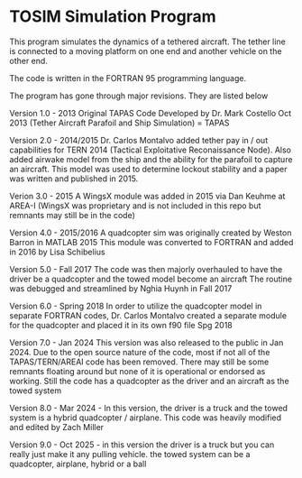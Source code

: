 # TOSIM Simulation Program                                          

This program simulates the dynamics of a tethered aircraft. The tether line is connected to a moving platform on one end and another vehicle on the other end.

The code is written in the FORTRAN 95 programming language.

The program has gone through major revisions. They are listed below

Version 1.0 - 2013
Original TAPAS Code Developed by Dr. Mark Costello Oct 2013 (Tether Aircraft Parafoil and Ship Simulation) = TAPAS

Version 2.0 - 2014/2015
Dr. Carlos Montalvo added tether pay in / out capabilities for TERN 2014 (Tactical Exploitative Reconaissance Node).
Also added airwake model from the ship and the ability for the parafoil to capture an aircraft.
This model was used to determine lockout stability and a paper was written and published in 2015.

Verion 3.0 - 2015
A WingsX module was added in 2015 via Dan Keuhme at AREA-I
(WingsX was proprietary and is not included in this repo but remnants may still be in the code) 

Version 4.0 - 2015/2016
A quadcopter sim was originally created by Weston Barron in MATLAB 2015
This module was converted to FORTRAN and added in 2016 by Lisa Schibelius 

Version 5.0 - Fall 2017
The code was then majorly overhauled to have the driver be a quadcopter and the towed model become an aircraft
The routine was debugged and streamlined by Nghia Huynh in Fall 2017

Version 6.0 - Spring 2018
In order to utilize the quadcopter model in separate FORTRAN codes,
Dr. Carlos Montalvo created a separate module for the quadcopter and 
placed it in its own f90 file Spg 2018

Version 7.0 - Jan 2024
This version was also released to the public in Jan 2024. Due to the open source nature
of the code, most if not all of the TAPAS/TERN/AREAI code has been removed.
There may still be some remnants floating around but none of it is operational or endorsed as working.
Still the code has a quadcopter as the driver and an aircraft as the towed system 

Version 8.0 - Mar 2024 - In this version, the driver is a truck and the towed system is a hybrid quadcopter / airplane. This code was heavily modified and edited by Zach Miller

Version 9.0 - Oct 2025 - in this version the driver is a truck but you can really just make it any pulling vehicle. the towed system can be a quadcopter, airplane, hybrid or a ball 


